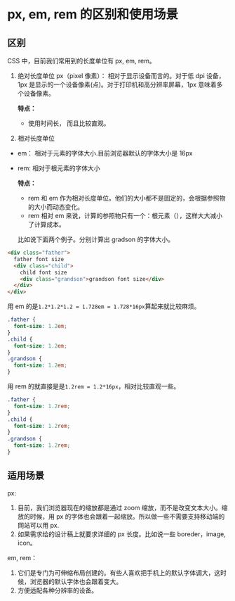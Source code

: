 # px, em, rem 的区别和使用场景

## 区别

CSS 中，目前我们常用到的长度单位有 px, em, rem。

1. 绝对长度单位
   px（pixel 像素）： 相对于显示设备而言的。对于低 dpi 设备，1px 是显示的一个设备像素(点)。对于打印机和高分辨率屏幕，1px 意味着多个设备像素。

   **特点：**

   - 使用时间长， 而且比较直观。

2. 相对长度单位

- em： 相对于元素的字体大小.目前浏览器默认的字体大小是 16px

- rem: 相对于根元素的字体大小

  **特点：**

  - rem 和 em 作为相对长度单位。他们的大小都不是固定的，会根据参照物的大小而动态变化。
  - rem 相对 em 来说，计算的参照物只有一个：根元素（<html>），这样大大减小了计算成本。

  比如说下面两个例子。分别计算出 gradson 的字体大小。

```html
<div class="father">
  father font size
  <div class="child">
    child font size
    <div class="grandson">grandson font size</div>
  </div>
</div>
```

用 em 的是`1.2*1.2*1.2 = 1.728em = 1.728*16px`算起来就比较麻烦。

```css
.father {
  font-size: 1.2em;
}
.child {
  font-size: 1.2em;
}
.grandson {
  font-size: 1.2em;
}
```

用 rem 的就直接是是`1.2rem = 1.2*16px`，相对比较直观一些。

```css
.father {
  font-size: 1.2rem;
}
.child {
  font-size: 1.2rem;
}
.grandson {
  font-size: 1.2rem;
}
```

## 适用场景

px:

1. 目前，我们浏览器现在的缩放都是通过 zoom 缩放，而不是改变文本大小。缩放的时候，用 px 的字体也会跟着一起缩放。所以做一些不需要支持移动端的网站可以用 px.
2. 如果需求给的设计稿上就要求详细的 px 长度。比如说一些 boreder，image, icon。
   
em, rem：
1. 它们是专门为可伸缩布局创建的。有些人喜欢把手机上的默认字体调大，这时候，浏览器的默认字体也会跟着变大。
2. 方便适配各种分辨率的设备。
